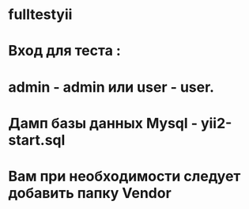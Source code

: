 # fulltestyii
# Вход для теста :
# admin - admin или user - user.
# Дамп базы данных Mysql - yii2-start.sql
# Вам при необходимости следует добавить папку Vendor 
